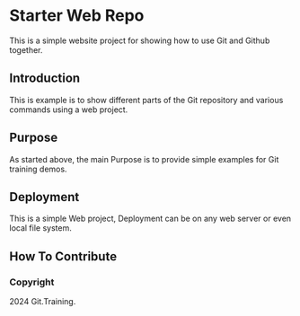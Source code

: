 # Starter Web Repo

This is a simple website project for showing how to use Git and Github together.

## Introduction

This is example is to show different parts of the Git repository and various commands using a web project.

## Purpose

As started above, the main Purpose is to provide simple examples for Git training demos.

## Deployment

This is a simple Web project, Deployment can be on any web server or even local file system.

## How To Contribute

### Copyright

2024 Git.Training.